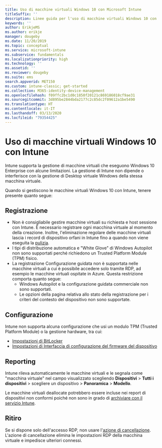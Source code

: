 ```yaml
---
title: Uso di macchine virtuali Windows 10 con Microsoft Intune
titleSuffix: ''
description: Linee guida per l'uso di macchine virtuali Windows 10 con Microsoft Intune
keywords: ''
author: ErikjeMS
ms.author: erikje
manager: dougeby
ms.date: 11/20/2019
ms.topic: conceptual
ms.service: microsoft-intune
ms.subservice: fundamentals
ms.localizationpriority: high
ms.technology: ''
ms.assetid: ''
ms.reviewer: dougeby
ms.suite: ems
search.appverid: MET150
ms.custom: intune-classic; get-started
ms.collection: M365-identity-device-management
ms.openlocfilehash: f09ffc2bc1d0c1850f20121c869186018cf9ae31
ms.sourcegitcommit: 3d895be2844bda2177c2c85dc2f09612a1be5490
ms.translationtype: HT
ms.contentlocale: it-IT
ms.lasthandoff: 03/13/2020
ms.locfileid: "79354425"
---
```

# <a name="using-windows-10-virtual-machines-with-intune"></a>Uso di macchine virtuali Windows 10 con Intune

Intune supporta la gestione di macchine virtuali che eseguono Windows 10 Enterprise con alcune limitazioni. La gestione di Intune non dipende o interferisce con la gestione di Desktop virtuale Windows della stessa macchina virtuale.

Quando si gestiscono le macchine virtuali Windows 10 con Intune, tenere presente quanto segue:

## <a name="enrollment"></a>Registrazione
- Non è consigliabile gestire macchine virtuali su richiesta e host sessione con Intune. È necessario registrare ogni macchina virtuale al momento della creazione. Inoltre, l'eliminazione regolare delle macchine virtuali lascia i record di dispositivo orfani in Intune fino a quando non viene eseguita la [pulizia](../remote-actions/devices-wipe.md#automatically-delete-devices-with-cleanup-rules). 
- I tipi di distribuzione automatica e "White Glove" di Windows Autopilot non sono supportati perché richiedono un Trusted Platform Module (TPM) fisico. 
- La registrazione Configurazione guidata non è supportata nelle macchine virtuali a cui è possibile accedere solo tramite RDP, ad esempio le macchine virtuali ospitate in Azure. Questa restrizione comporta quanto segue:
    - Windows Autopilot e la configurazione guidata commerciale non sono supportati.
    - Le opzioni della pagina relativa allo stato della registrazione per i criteri del contesto del dispositivo non sono supportate.

## <a name="configuration"></a>Configurazione
Intune non supporta alcuna configurazione che usi un modulo TPM (Trusted Platform Module) o la gestione hardware, tra cui:
- [Impostazioni di BitLocker](../configuration/device-profiles.md#endpoint-protection)
- [Impostazioni di Interfaccia di configurazione del firmware del dispositivo](../configuration/device-profiles.md#device-firmware-configuration-interface)

## <a name="reporting"></a>Reporting
Intune rileva automaticamente le macchine virtuali e le segnala come "macchina virtuale" nel campo visualizzato scegliendo **Dispositivi** > **Tutti i dispositivi** > scegliere un dispositivo > **Panoramica** > **Modello**. 

Le macchine virtuali deallocate potrebbero essere incluse nei report di dispositivi non conformi poiché non sono in grado di [archiviare con il servizio Intune](../configuration/device-profile-troubleshoot.md#how-long-does-it-take-for-devices-to-get-a-policy-profile-or-app-after-they-are-assigned).

## <a name="retirement"></a>Ritiro
Se si dispone solo dell'accesso RDP, non usare l'[azione di cancellazione](../remote-actions/devices-wipe.md#wipe). L'azione di cancellazione elimina le impostazioni RDP della macchina virtuale e impedisce ulteriori connessi.


